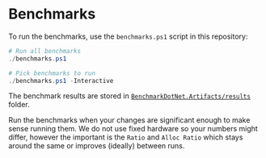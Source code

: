 ﻿# Benchmarks

To run the benchmarks, use the `benchmarks.ps1` script in this repository:

``` powershell
# Run all benchmarks
./benchmarks.ps1

# Pick benchmarks to run
./benchmarks.ps1 -Interactive
```

The benchmark results are stored in [`BenchmarkDotNet.Artifacts/results`](BenchmarkDotNet.Artifacts/results/) folder.

Run the benchmarks when your changes are significant enough to make sense running them. We do not use fixed hardware so your numbers might differ, however the important is the `Ratio` and `Alloc Ratio` which stays around the same or improves (ideally) between runs.
